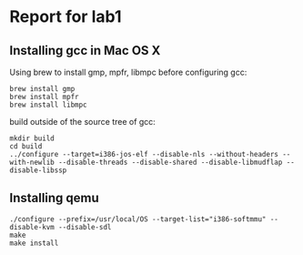 Report for lab1
====================

Installing gcc in Mac OS X
---------------------

Using brew to install gmp, mpfr, libmpc before configuring gcc:
```shell
brew install gmp
brew install mpfr
brew install libmpc
```

build outside of the source tree of gcc:
```shell
mkdir build 
cd build
../configure --target=i386-jos-elf --disable-nls --without-headers --with-newlib --disable-threads --disable-shared --disable-libmudflap --disable-libssp
```

Installing qemu 
---

```shell
./configure --prefix=/usr/local/OS --target-list="i386-softmmu" --disable-kvm --disable-sdl
make
make install
```
